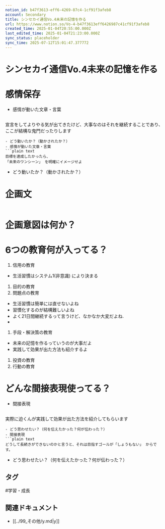 ```yaml
---
notion_id: b47f3613-eff6-4269-87c4-1cf91f3afeb8
account: Secondary
title: シンセカイ通信Vo.4未来の記憶を作る
url: https://www.notion.so/Vo-4-b47f3613eff6426987c41cf91f3afeb8
created_time: 2025-01-04T20:55:00.000Z
last_edited_time: 2025-01-04T21:23:00.000Z
sync_status: placeholder
sync_time: 2025-07-12T15:01:47.377772
---
```

# シンセカイ通信Vo.4未来の記憶を作る

# 感情保存
- 感情が動いた文章・言葉
  ```plain text
宣言をしてよりやる気が出てきたけど、大事なのはそれを継続することであり、ここが結構な鬼門だったりします
  ```
  - どう動いたか？（動かされたか？） 
- 感情が動いた文章・言葉
  ```plain text
目標を達成したかったら、
「未来のワンシーン」 を明確にイメージせよ
  ```
  - どう動いたか？（動かされたか？） 
# 企画文
  ```plain text

  ```
# 企画意図は何か？
# 6つの教育何が入ってる？
1. 信用の教育
  - 生活習慣はシステム1(非意識) により決まる
1. 目的の教育
1. 問題点の教育
  - 生活習慣は簡単には直せないよね
  - 習慣化するのが結構難しいよね
  - よく21日間継続するって言うけど、なかなか大変だよね.
  - 
1. 手段・解決策の教育
  - 未来の記憶を作るっていうのが大事だよ
  - 実践して効果が出た方法も紹介するよ
1. 投資の教育
1. 行動の教育
# どんな間接表現使ってる？
- 間接表現
  ```plain text
実際に迫くんが実践して効果が出た方法を紹介してもらいます
  ```
  - どう思わせたい？（何を伝えたかった？何が伝わった？）
- 間接表現
  ```plain text
どうして長続きができないのかと言うと、それは目指すゴールが「しょうもない」 からです。
  ```
  - どう思わせたい？（何を伝えたかった？何が伝わった？）

## タグ

#学習・成長 

## 関連ドキュメント

- [[../99_その他/y.md|y]]
